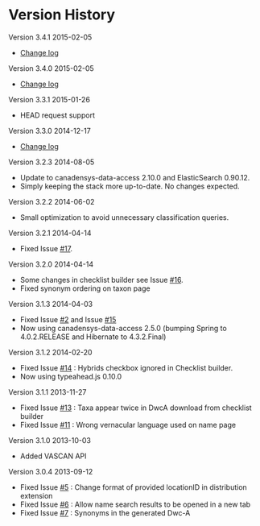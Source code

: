 Version History
===============

Version 3.4.1 2015-02-05
* [Change log](https://github.com/Canadensys/vascan/milestones/3.4.1)

Version 3.4.0 2015-02-05
* [Change log](https://github.com/Canadensys/vascan/milestones/3.4)

Version 3.3.1 2015-01-26
* HEAD request support

Version 3.3.0 2014-12-17
* [Change log](https://github.com/Canadensys/vascan/milestones/3.3)

Version 3.2.3 2014-08-05
* Update to canadensys-data-access 2.10.0 and ElasticSearch 0.90.12.
* Simply keeping the stack more up-to-date. No changes expected.

Version 3.2.2 2014-06-02
* Small optimization to avoid unnecessary classification queries.

Version 3.2.1 2014-04-14
* Fixed Issue [#17](https://github.com/Canadensys/vascan/issues/17).

Version 3.2.0 2014-04-14
* Some changes in checklist builder see Issue [#16](https://github.com/Canadensys/vascan/issues/16).
* Fixed synonym ordering on taxon page

Version 3.1.3 2014-04-03
* Fixed Issue [#2](https://github.com/Canadensys/vascan/issues/2) and Issue [#15](https://github.com/Canadensys/vascan/issues/15)
* Now using canadensys-data-access 2.5.0 (bumping Spring to 4.0.2.RELEASE and Hibernate to 4.3.2.Final)

Version 3.1.2 2014-02-20
* Fixed Issue [#14](https://github.com/Canadensys/vascan/issues/14) : Hybrids checkbox ignored in Checklist builder.
* Now using typeahead.js 0.10.0

Version 3.1.1 2013-11-27
* Fixed Issue [#13](https://github.com/Canadensys/vascan/issues/13) : 
Taxa appear twice in DwcA download from checklist builder
* Fixed Issue [#11](https://github.com/Canadensys/vascan/issues/11) : Wrong vernacular language used on name page

Version 3.1.0 2013-10-03
* Added VASCAN API

Version 3.0.4 2013-09-12
* Fixed Issue [#5](https://github.com/Canadensys/vascan/issues/5) : Change format of provided locationID in distribution extension
* Fixed Issue [#6](https://github.com/Canadensys/vascan/issues/6) : Allow name search results to be opened in a new tab
* Fixed Issue [#7](https://github.com/Canadensys/vascan/issues/7) : Synonyms in the generated Dwc-A 
